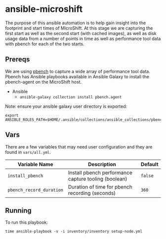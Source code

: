 # ansible-microshift

The purpose of this ansible automation is to help gain insight into the footprint and start times of MicroShift.
At this stage we are capturing the first start as well as the second start (with cached images), as well as disk
usage data from a number of points in time as well as performance tool data with pbench for each of the two starts.

## Prereqs

We are using [pbench](https://github.com/distributed-system-analysis/pbench) to capture a wide array of performance tool data.
Pbench has Ansible playbooks available in Ansible Galaxy to install the pbench-agent on the MicroShift host.

- Ansible
  - `ansible-galaxy collection install pbench.agent`

Note: ensure your ansible galaxy user directory is exported:
```
export ANSIBLE_ROLES_PATH=$HOME/.ansible/collections/ansible_collections/pbench/agent/roles:$ANSIBLE_ROLES_PATH
```

## Vars

There are a few variables that may need user configuration and they are found in `vars/all.yml`.

| Variable Name  | Description | Default |
| -------------- | ----------- | ------- |
| `install_pbench` | Install pbench performance capture tooling (boolean) | `false` |
| `pbench_record_duration` | Duration of time for pbench recording (seconds) | `360` |

## Running

To run this playbook:
```
time ansible-playbook -v -i inventory/inventory setup-node.yml
```
